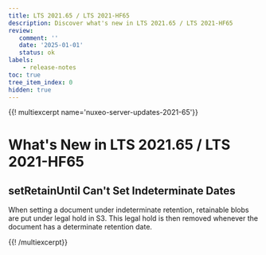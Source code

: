 ```yaml
---
title: LTS 2021.65 / LTS 2021-HF65
description: Discover what's new in LTS 2021.65 / LTS 2021-HF65
review:
   comment: ''
   date: '2025-01-01'
   status: ok
labels:
    - release-notes
toc: true
tree_item_index: 0
hidden: true
---
```


{{! multiexcerpt name='nuxeo-server-updates-2021-65'}}
# What's New in LTS 2021.65 / LTS 2021-HF65

## setRetainUntil Can't Set Indeterminate Dates


When setting a document under indeterminate retention, retainable blobs are put under legal hold in S3. This legal hold is then removed whenever the document has a determinate retention date.


{{! /multiexcerpt}}
